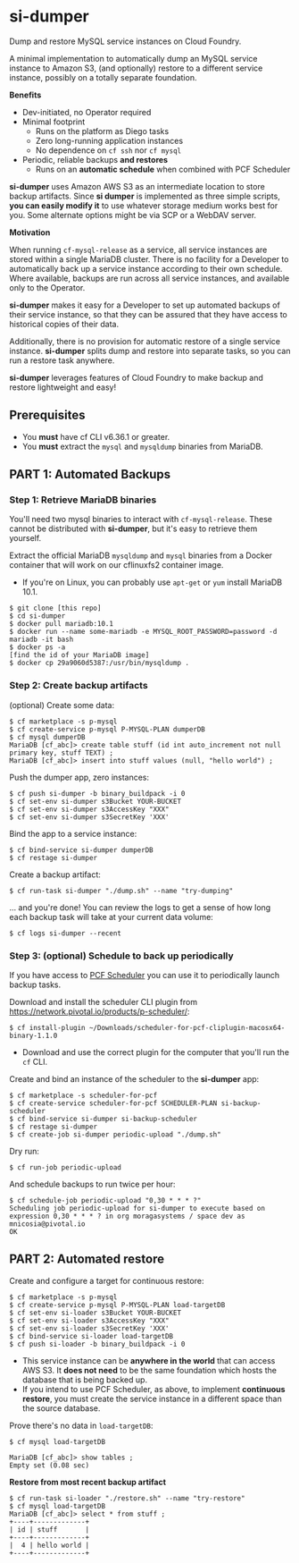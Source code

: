 # si-dumper

Dump and restore MySQL service instances on Cloud Foundry.

A minimal implementation to automatically dump an MySQL service instance to Amazon S3, (and optionally) restore to a different service instance, possibly on a totally separate foundation.

**Benefits**
- Dev-initiated, no Operator required
- Minimal footprint
  - Runs on the platform as Diego tasks
  - Zero long-running application instances
  - No dependence on `cf ssh` nor `cf mysql`
- Periodic, reliable backups **and restores**
  - Runs on an **automatic schedule** when combined with PCF Scheduler

**si-dumper** uses Amazon AWS S3 as an intermediate location to store backup artifacts. Since **si dumper** is implemented as three simple scripts, **you can easily modify it** to use whatever storage medium works best for you. Some alternate options might be via SCP or a WebDAV server.

**Motivation**

When running `cf-mysql-release` as a service, all service instances are stored within a single MariaDB cluster. There is no facility for a Developer to automatically back up a service instance according to their own schedule. Where available, backups are run across all service instances, and available only to the Operator.

**si-dumper** makes it easy for a Developer to set up automated backups of their service instance, so that they can be assured that they have access to historical copies of their data.

Additionally, there is no provision for automatic restore of a single service instance. **si-dumper** splits dump and restore into separate tasks, so you can run a restore task anywhere.

**si-dumper** leverages features of Cloud Foundry to make backup and restore lightweight and easy!

## Prerequisites

- You **must** have cf CLI v6.36.1 or greater.
- You **must** extract the `mysql` and `mysqldump` binaries from MariaDB.

## PART 1: Automated Backups

### Step 1: Retrieve MariaDB binaries

You'll need two mysql binaries to interact with `cf-mysql-release`. These cannot be distributed with **si-dumper**, but it's easy to retrieve them yourself.

Extract the official MariaDB `mysqldump` and `mysql` binaries from a Docker container that will work on our cflinuxfs2 container image.
  - If you're on Linux, you can probably use `apt-get` or `yum` install MariaDB 10.1.

```
$ git clone [this repo]
$ cd si-dumper
$ docker pull mariadb:10.1
$ docker run --name some-mariadb -e MYSQL_ROOT_PASSWORD=password -d mariadb -it bash
$ docker ps -a
[find the id of your MariaDB image]
$ docker cp 29a9060d5387:/usr/bin/mysqldump .
```

### Step 2: Create backup artifacts

(optional) Create some data:
```
$ cf marketplace -s p-mysql
$ cf create-service p-mysql P-MYSQL-PLAN dumperDB
$ cf mysql dumperDB
MariaDB [cf_abc]> create table stuff (id int auto_increment not null primary key, stuff TEXT) ;
MariaDB [cf_abc]> insert into stuff values (null, "hello world") ;
```

Push the dumper app, zero instances:

```
$ cf push si-dumper -b binary_buildpack -i 0
$ cf set-env si-dumper s3Bucket YOUR-BUCKET
$ cf set-env si-dumper s3AccessKey "XXX"
$ cf set-env si-dumper s3SecretKey 'XXX'
```

Bind the app to a service instance:
```
$ cf bind-service si-dumper dumperDB
$ cf restage si-dumper
```

Create a backup artifact:

```
$ cf run-task si-dumper "./dump.sh" --name "try-dumping"
```

... and you're done! You can review the logs to get a sense of how long each backup task will take at your current data volume:

```
$ cf logs si-dumper --recent
```

### Step 3: (optional) Schedule to back up periodically

If you have access to [PCF Scheduler](https://docs.pivotal.io/pcf-scheduler/) you can use it to periodically launch backup tasks.

Download and install the scheduler CLI plugin from https://network.pivotal.io/products/p-scheduler/:

```
$ cf install-plugin ~/Downloads/scheduler-for-pcf-cliplugin-macosx64-binary-1.1.0
```
- Download and use the correct plugin for the computer that you'll run the `cf` CLI.

Create and bind an instance of the scheduler to the **si-dumper** app:

```
$ cf marketplace -s scheduler-for-pcf
$ cf create-service scheduler-for-pcf SCHEDULER-PLAN si-backup-scheduler
$ cf bind-service si-dumper si-backup-scheduler
$ cf restage si-dumper
$ cf create-job si-dumper periodic-upload "./dump.sh"
```

Dry run:
```
$ cf run-job periodic-upload
```

And schedule backups to run twice per hour:

```
$ cf schedule-job periodic-upload "0,30 * * * ?"
Scheduling job periodic-upload for si-dumper to execute based on expression 0,30 * * * ? in org moragasystems / space dev as mnicosia@pivotal.io
OK
```

## PART 2: Automated restore

Create and configure a target for continuous restore:
```
$ cf marketplace -s p-mysql
$ cf create-service p-mysql P-MYSQL-PLAN load-targetDB
$ cf set-env si-loader s3Bucket YOUR-BUCKET
$ cf set-env si-loader s3AccessKey "XXX"
$ cf set-env si-loader s3SecretKey 'XXX'
$ cf bind-service si-loader load-targetDB
$ cf push si-loader -b binary_buildpack -i 0
```
- This service instance can be **anywhere in the world** that can access AWS S3. It **does not need** to be the same foundation which hosts the database that is being backed up.
- If you intend to use PCF Scheduler, as above, to implement **continuous restore**, you must create the service instance in a different space than the source database.

Prove there's no data in `load-targetDB`:
```
$ cf mysql load-targetDB

MariaDB [cf_abc]> show tables ;
Empty set (0.08 sec)
```

**Restore from most recent backup artifact**

```
$ cf run-task si-loader "./restore.sh" --name "try-restore"
$ cf mysql load-targetDB
MariaDB [cf_abc]> select * from stuff ;
+----+-------------+
| id | stuff       |
+----+-------------+
|  4 | hello world |
+----+-------------+
```
